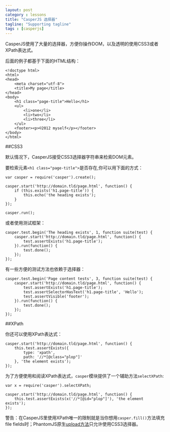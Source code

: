 ```yaml
---
layout: post
category : lessons
title: "CasperJS 选择器"
tagline: "Supporting tagline"
tags : [casperjs]
---
```



CasperJS使用了大量的选择器，方便你操作DOM，以及透明的使用CSS3或者XPath表达式。

后面的例子都基于下面的HTML结构：

    <!doctype html>
    <html>
    <head>
        <meta charset="utf-8">
        <title>My page</title>
    </head>
    <body>
        <h1 class="page-title">Hello</h1>
        <ul>
            <li>one</li>
            <li>two</li>
            <li>three</li>
        </ul>
        <footer><p>©2012 myself</p></footer>
    </body>
    </html>



##CSS3

默认情况下，CasperJS接受CSS3选择器字符串来检索DOM元素。

要检索元素`<h1 class="page-title">`是否存在,你可以用下面的方式：

    var casper = require('casper').create();

    casper.start('http://domain.tld/page.html', function() {
        if (this.exists('h1.page-title')) {
            this.echo('the heading exists');
        }
    });

    casper.run();


或者使用测试框架：

    casper.test.begin('The heading exists', 1, function suite(test) {
        casper.start('http://domain.tld/page.html', function() {
            test.assertExists('h1.page-title');
        }).run(function() {
            test.done();
        });
    });


有一些方便的测试方法也依赖于选择器：

    casper.test.begin('Page content tests', 3, function suite(test) {
        casper.start('http://domain.tld/page.html', function() {
            test.assertExists('h1.page-title');
            test.assertSelectorHasText('h1.page-title', 'Hello');
            test.assertVisible('footer');
        }).run(function() {
            test.done();
        });
    });



##XPath

你还可以使用XPath表达式：

    casper.start('http://domain.tld/page.html', function() {
        this.test.assertExists({
            type: 'xpath',
            path: '//*[@class="plop"]'
        }, 'the element exists');
    });


为了方便使用和阅读XPath表达式，`casper`模块提供了一个辅助方法`selectXPath`:

    var x = require('casper').selectXPath;

    casper.start('http://domain.tld/page.html', function() {
        this.test.assertExists(x('//*[@id="plop"]'), 'the element exists');
    });

   
警告：在CasperJS里使用XPath唯一的限制就是当你想用`casper.fill()`方法填充file fields时；PhantomJS原生[upload方法](https://github.com/ariya/phantomjs/wiki/API-Reference#wiki-webpage-uploadFile)只允许使用CSS3选择器。
